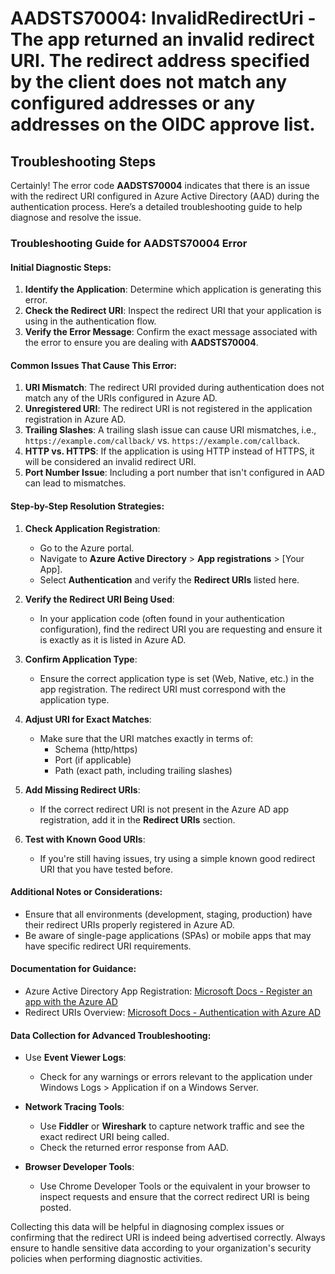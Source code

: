 # AADSTS70004: InvalidRedirectUri - The app returned an invalid redirect URI. The redirect address specified by the client does not match any configured addresses or any addresses on the OIDC approve list.


## Troubleshooting Steps
Certainly! The error code **AADSTS70004** indicates that there is an issue with the redirect URI configured in Azure Active Directory (AAD) during the authentication process. Here’s a detailed troubleshooting guide to help diagnose and resolve the issue.

### Troubleshooting Guide for AADSTS70004 Error

#### Initial Diagnostic Steps:
1. **Identify the Application**: Determine which application is generating this error.
2. **Check the Redirect URI**: Inspect the redirect URI that your application is using in the authentication flow.
3. **Verify the Error Message**: Confirm the exact message associated with the error to ensure you are dealing with **AADSTS70004**.

#### Common Issues That Cause This Error:
1. **URI Mismatch**: The redirect URI provided during authentication does not match any of the URIs configured in Azure AD.
2. **Unregistered URI**: The redirect URI is not registered in the application registration in Azure AD.
3. **Trailing Slashes**: A trailing slash issue can cause URI mismatches, i.e., `https://example.com/callback/` vs. `https://example.com/callback`.
4. **HTTP vs. HTTPS**: If the application is using HTTP instead of HTTPS, it will be considered an invalid redirect URI.
5. **Port Number Issue**: Including a port number that isn't configured in AAD can lead to mismatches.

#### Step-by-Step Resolution Strategies:
1. **Check Application Registration**:
   - Go to the Azure portal.
   - Navigate to **Azure Active Directory** > **App registrations** > [Your App].
   - Select **Authentication** and verify the **Redirect URIs** listed here.

2. **Verify the Redirect URI Being Used**:
   - In your application code (often found in your authentication configuration), find the redirect URI you are requesting and ensure it is exactly as it is listed in Azure AD.

3. **Confirm Application Type**:
   - Ensure the correct application type is set (Web, Native, etc.) in the app registration. The redirect URI must correspond with the application type.

4. **Adjust URI for Exact Matches**:
   - Make sure that the URI matches exactly in terms of:
     - Schema (http/https)
     - Port (if applicable)
     - Path (exact path, including trailing slashes)

5. **Add Missing Redirect URIs**:
   - If the correct redirect URI is not present in the Azure AD app registration, add it in the **Redirect URIs** section.

6. **Test with Known Good URIs**:
   - If you're still having issues, try using a simple known good redirect URI that you have tested before.

#### Additional Notes or Considerations:
- Ensure that all environments (development, staging, production) have their redirect URIs properly registered in Azure AD.
- Be aware of single-page applications (SPAs) or mobile apps that may have specific redirect URI requirements.

#### Documentation for Guidance:
- Azure Active Directory App Registration: [Microsoft Docs - Register an app with the Azure AD](https://docs.microsoft.com/en-us/azure/active-directory/develop/quickstart-register-app)
- Redirect URIs Overview: [Microsoft Docs - Authentication with Azure AD](https://docs.microsoft.com/en-us/azure/active-directory/develop/authentication-scenarios)

#### Data Collection for Advanced Troubleshooting:
- Use **Event Viewer Logs**:
  - Check for any warnings or errors relevant to the application under Windows Logs > Application if on a Windows Server.
  
- **Network Tracing Tools**:
   - Use **Fiddler** or **Wireshark** to capture network traffic and see the exact redirect URI being called.
   - Check the returned error response from AAD.

- **Browser Developer Tools**:
   - Use Chrome Developer Tools or the equivalent in your browser to inspect requests and ensure that the correct redirect URI is being posted.

Collecting this data will be helpful in diagnosing complex issues or confirming that the redirect URI is indeed being advertised correctly. Always ensure to handle sensitive data according to your organization's security policies when performing diagnostic activities.
